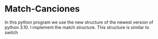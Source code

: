 # Match-Canciones
In this python program we use the new structure of the newest version of python 3.10. I implement the match structure. This structure is similar to switch
